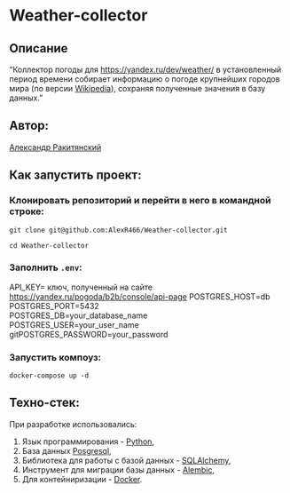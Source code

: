 # Weather-collector
## Описание
“Коллектор погоды для https://yandex.ru/dev/weather/ в установленный период времени собирает информацию о погоде крупнейших городов мира (по версии [Wikipedia](https://ru.wikipedia.org/wiki/%D0%A1%D0%BF%D0%B8%D1%81%D0%BE%D0%BA_%D1%81%D0%B0%D0%BC%D1%8B%D1%85_%D0%BD%D0%B0%D1%81%D0%B5%D0%BB%D1%91%D0%BD%D0%BD%D1%8B%D1%85_%D0%B3%D0%BE%D1%80%D0%BE%D0%B4%D1%81%D0%BA%D0%B8%D1%85_%D0%B0%D0%B3%D0%BB%D0%BE%D0%BC%D0%B5%D1%80%D0%B0%D1%86%D0%B8%D0%B9)), сохраняя полученные значения в базу данных.”

## Автор:
[Александр Ракитянский](https://github.com/AlexR466/)

## Как запустить проект:

### Клонировать репозиторий и перейти в него в командной строке:

`git clone git@github.com:AlexR466/Weather-collector.git`

`cd Weather-collector`

### Заполнить `.env`:

API_KEY= ключ, полученный на сайте https://yandex.ru/pogoda/b2b/console/api-page 
POSTGRES_HOST=db  
POSTGRES_PORT=5432  
POSTGRES_DB=your_database_name  
POSTGRES_USER=your_user_name  
gitPOSTGRES_PASSWORD=your_password  

### Запустить компоуз:

`docker-compose up -d`

## Техно-стек:
При разработке использовались:
1. Язык программирования - [Python](https://docs.python.org/3/),
2. База данных [Posgresql](https://www.postgresql.org/docs/),
3. Библиотека для работы с базой данных - [SQLAlchemy](https://docs.sqlalchemy.org/en/20/),
4. Инструмент для миграции базы данных - [Alembic](https://alembic.sqlalchemy.org/en/latest/),
5. Для контейниризации - [Docker](https://docs.docker.com/).